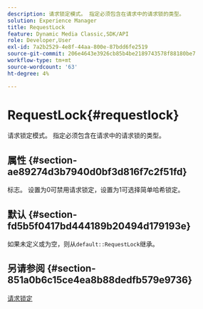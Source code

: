 ```yaml
---
description: 请求锁定模式。 指定必须包含在请求中的请求锁的类型。
solution: Experience Manager
title: RequestLock
feature: Dynamic Media Classic,SDK/API
role: Developer,User
exl-id: 7a2b2529-4e8f-44aa-800e-87bdd6fe2519
source-git-commit: 206e4643e3926cb85b4be2189743578f88180be7
workflow-type: tm+mt
source-wordcount: '63'
ht-degree: 4%

---
```


# RequestLock{#requestlock}

请求锁定模式。 指定必须包含在请求中的请求锁的类型。

## 属性 {#section-ae89274d3b7940d0bf3d816f7c2f51fd}

标志。 设置为0可禁用请求锁定，设置为1可选择简单哈希锁定。

## 默认 {#section-fd5b5f0417bd444189b20494d179193e}

如果未定义或为空，则从`default::RequestLock`继承。

## 另请参阅 {#section-851a0b6c15ce4ea8b88dedfb579e9736}

[请求锁定](../../../../../is-api/image-catalog/image-serving-api-ref/c-image-catalog-reference/c-attributes-reference/r-requestlock.md#reference-8bbe2f581be847d3b9fa123e8e5e94b0)
